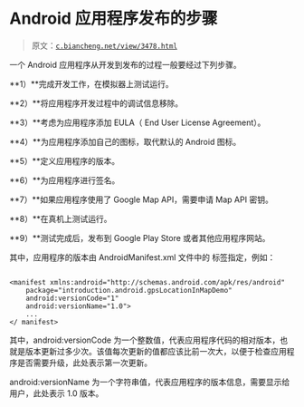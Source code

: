 # Android 应用程序发布的步骤

> 原文：[`c.biancheng.net/view/3478.html`](http://c.biancheng.net/view/3478.html)

一个 Android 应用程序从开发到发布的过程一般要经过下列步骤。

**1）**完成开发工作，在模拟器上测试运行。

**2）**将应用程序开发过程中的调试信息移除。

**3）**考虑为应用程序添加 EULA（ End User License Agreement）。

**4）**为应用程序添加自己的图标，取代默认的 Android 图标。

**5）**定义应用程序的版本。

**6）**为应用程序进行签名。

**7）**如果应用程序使用了 Google Map API，需要申请 Map API 密钥。

**8）**在真机上测试运行。

**9）**测试完成后，发布到 Google Play Store 或者其他应用程序网站。

其中，应用程序的版本由 AndroidManifest.xml 文件中的 <Manifest> 标签指定，例如：

```

<manifest xmlns:android="http://schemas.android.com/apk/res/android"
    package="introduction.android.gpsLocationInMapDemo"
    android:versionCode="1"
    android:versionName="1.0">
    ...
</ manifest>
```

其中，android:versionCode 为一个整数值，代表应用程序代码的相对版本，也就是版本更新过多少次。该值每次更新的值都应该比前一次大，以便于检查应用程序是否需要升级，此处表示第一次更新。

android:versionName 为一个字符串值，代表应用程序的版本信息，需要显示给用户，此处表示 1.0 版本。